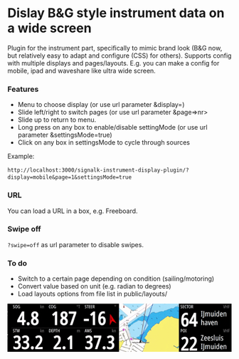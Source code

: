 # Dislay B&G style instrument data on a wide screen

Plugin for the instrument part, specifically to mimic brand look (B&G now, but relatively easy to adapt and configure (CSS) for others).
Supports config with multiple displays and pages/layouts.
E.g. you can make a config for mobile, ipad and waveshare like ultra wide screen.

### Features
 - Menu to choose display (or use url parameter &display=<name>)
 - Slide left/right to switch pages (or use url parameter &page=>nr>
 - Slide up to return to menu.
 - Long press on any box to enable/disable settingMode (or use url parameter &settingsMode=true)
 - Click on any box in settingsMode to cycle through sources

Example:
```
http://localhost:3000/signalk-instrument-display-plugin/?display=mobile&page=1&settingsMode=true
```

### URL
You can load a URL in a box, e.g. Freeboard.

### Swipe off
`?swipe=off` as url parameter to disable swipes.


### To do
 - Switch to a certain page depending on condition (sailing/motoring)
 - Convert value based on unit (e.g. radian to degrees)
 - Load layouts options from file list in public/layouts/

![screenshot](https://github.com/htool/signalk-instrument-display-plugin/blob/main/doc/widescreen_animated.gif)
